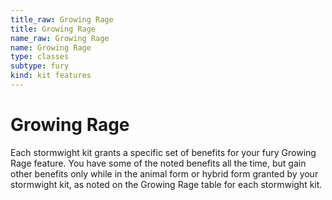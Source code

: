 ```yaml
---
title_raw: Growing Rage
title: Growing Rage
name_raw: Growing Rage
name: Growing Rage
type: classes
subtype: fury
kind: kit features
---
```


# Growing Rage

Each stormwight kit grants a specific set of benefits for your fury Growing Rage feature. You have some of the noted benefits all the time, but gain other benefits only while in the animal form or hybrid form granted by your stormwight kit, as noted on the Growing Rage table for each stormwight kit.
